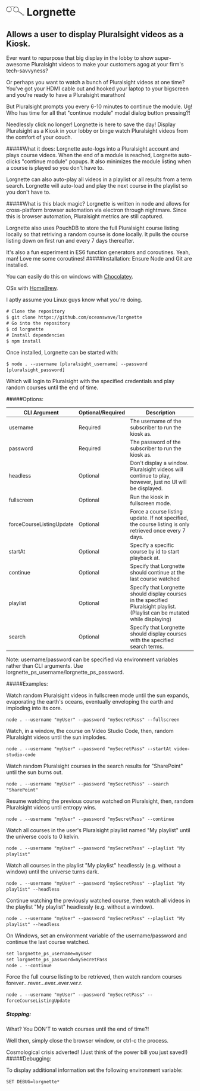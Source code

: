 ﻿# <img src="https://raw.githubusercontent.com/oceanswave/lorgnette/master/lorgnette.png" alt="Lorgnette" width="48"> Lorgnette

Allows a user to display Pluralsight videos as a Kiosk.
---

Ever want to repurpose that big display in the lobby to show super-awesome Pluralsight videos to make your customers agog at your firm's tech-savvyness?


Or perhaps you want to watch a bunch of Pluralsight videos at one time? You've got your HDMI cable out and hooked your laptop to your bigscreen and you're ready to have a Pluralsight marathon!


But Pluralsight prompts you every 6-10 minutes to continue the module. Ug! Who has time for all that "continue module" modal dialog button pressing?!

Needlessly click no longer! Lorgnette is here to save the day! Display Pluralsight as a Kiosk in your lobby or binge watch Pluralsight videos from the comfort of your couch.

#####What it does:
Lorgnette auto-logs into a Pluralsight account and plays course videos. When the end of a module is reached, Lorgnette auto-clicks "continue module" popups. It also minimizes the module listing when a course is played so you don't have to.

Lorgnette can also auto-play all videos in a playlist or all results from a term search. Lorgnette will auto-load and play the next course in the playlist so you don't have to.

#####What is this black magic?
Lorgnette is written in node and allows for cross-platform browser automation via electron through nightmare. Since this is browser automation, Pluralsight metrics are still captured.

Lorgnette also uses PouchDB to store the full Pluralsight course listing locally so that retriving a random course is done locally. It pulls the course listing down on first run and every 7 days thereafter. 

It's also a fun experiment in ES6 function generators and coroutines. Yeah, man! Love me some coroutines!
#####Installation:
Ensure Node and Git are installed.

You can easily do this on windows with [Chocolatey](https://chocolatey.org/).

OSx with [HomeBrew](http://brew.sh/).

I aptly assume you Linux guys know what you're doing.

```
# Clone the repository
$ git clone https://github.com/oceanswave/lorgnette
# Go into the repository
$ cd lorgnette
# Install dependencies
$ npm install
```

Once installed, Lorgnette can be started with:

```
$ node . --username [pluralsight_username] --password [pluralsight_password]
```
Which will login to Pluralsight with the specified credentials and play random courses until the end of time.

#####Options:

|CLI Argument | Optional/Required | Description
|-------------|-------------------|--------------------|
|username | Required | The username of the subscriber to run the kiosk as.|
|password | Required | The password of the subscriber to run the kiosk as.|
|headless | Optional | Don't display a window. Pluralsight videos will continue to play, however, just no UI will be displayed.|
|fullscreen | Optional | Run the kiosk in fullscreen mode.|
|forceCourseListingUpdate | Optional | Force a course listing update. If not specified, the course listing is only retrieved once every 7 days.|
|startAt | Optional | Specify a specific course by id to start playback at.|
|continue| Optional | Specify that Lorgnette should continue at the last course watched |
|playlist| Optional | Specify that Lorgnette should display courses in the specified Pluralsight playlist. (Playlist can be mutated while displaying) |
|search| Optional | Specify that Lorgnette should display courses with the specified search terms. |

Note:
username/password can be specified via environment variables rather than CLI arguments.
Use lorgnette_ps_username/lorgnette_ps_password.

#####Examples:

Watch random Pluralsight videos in fullscreen mode until the sun expands, evaporating the earth's oceans, eventually enveloping the earth and imploding into its core.
```
node . --username "myUser" --password "mySecretPass" --fullscreen
```

Watch, in a window, the course on Video Studio Code, then, random Pluralsight videos until the sun implodes.
```
node . --username "myUser" --password "mySecretPass" --startAt video-studio-code
```

Watch random Pluralsight courses in the search results for "SharePoint" until the sun burns out.
```
node . --username "myUser" --password "mySecretPass" --search "SharePoint"
```

Resume watching the previous course watched on Pluralsight, then, random Pluralsight videos until entropy wins.
```
node . --username "myUser" --password "mySecretPass" --continue
```

Watch all courses in the user's Pluralsight playlist named "My playlist" until the universe cools to 0 kelvin.
```
node . --username "myUser" --password "mySecretPass" --playlist "My playlist"
```

Watch all courses in the playlist "My playlist" headlessly (e.g. without a window) until the universe turns dark.
```
node . --username "myUser" --password "mySecretPass" --playlist "My playlist" --headless
```

Continue watching the previously watched course, then watch all videos in the playlist "My playlist" headlessly (e.g. without a window).
```
node . --username "myUser" --password "mySecretPass" --playlist "My playlist" --headless
```

On Windows, set an environment variable of the username/password and continue the last course watched.
```
set lorgnette_ps_username=myUser
set lorgnette_ps_password=mySecretPass
node . --continue
```

Force the full course listing to be retrieved, then watch random courses forever...rever...ever..ever.ver.r.
```
node . --username "myUser" --password "mySecretPass" --forceCourseListingUpdate
```

##### Stopping:

What? You DON'T to watch courses until the end of time?!

Well then, simply close the browser window, or ctrl-c the process.

Cosmological crisis adverted! (Just think of the power bill you just saved!)
#####Debugging:

To display additional information set the following environment variable:

```
SET DEBUG=lorgnette*
```

